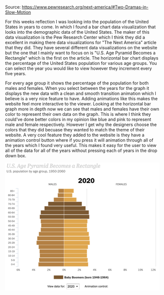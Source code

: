 Source: https://www.pewresearch.org/next-america/#Two-Dramas-in-Slow-Motion

For this weeks reflection I was looking into the population of the United States in years to come. In which I found a bar chart data visualization that looks into the demographic data of the United States. The maker of this data visualization is the Pew Research Center which I think they did a excellent in making there data visualizations for "The Next America" article that they did. They have several different data visualizations on the website but the one that I mainly want to focus on is "U.S. Age Pyramid Becomes a Rectangle" which is the first on the article. The horizontal bar chart displays the percentage of the United States population for various age groups. You can select the year you would like to view however they increment every five years. 

For every age group it shows the percentage of the population for both males and females. When you select between the years for the graph it displays the new data with a clean and smooth transition animation which I believe is a very nice feature to have. Adding animations like this makes the website feel more interactive to the viewer. Looking at the horizontal bar graph more in depth now we can see that males and females have their own color to represent their own data on the graph. This is where I think they could've done better colors in my opinion like blue and pink to represent male and female respectively. However I get why the designers choose the colors that they did becuase they wanted to match the theme of their website. A very cool feature they added to the website is they have a animation control button where if you press it will animation through all of the years which I found very useful. This makes it easy for the user to view all of the data for all of the years without pressing each of years in the drop down box.

![Image](images/reflection1.png)